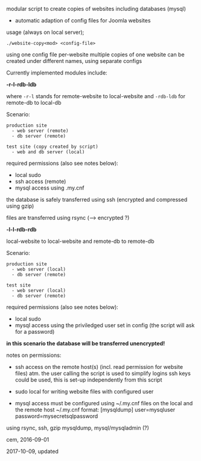 modular script to create copies of websites including databases (mysql)

- automatic adaption of config files for Joomla websites

usage (always on local server);

    ./website-copy<mod> <config-file>

using one config file per-website
multiple copies of one website can be created under different
names, using separate configs

Currently implemented modules include:

__-r-l-rdb-ldb__

where `-r-l` stands for remote-website to local-website
and `-rdb-ldb` for remote-db to local-db

Scenario:

    production site
      - web server (remote)
      - db server (remote)

    test site (copy created by script)
      - web and db server (local)

required permissions (also see notes below):

- local sudo
- ssh access (remote)
- mysql access using .my.cnf

the database is safely transferred using ssh
(encrypted and compressed using gzip)

files are transferred using rsync (--> encrypted ?)

__-l-l-rdb-rdb__

local-website to local-website and remote-db to remote-db

Scenario:

    production site
      - web server (local)
      - db server (remote)

    test site
      - web server (local)
      - db server (remote)

required permissions (also see notes below):

- local sudo
- mysql access using the priviledged user set in config
  (the script will ask for a password)

__in this scenario the database will be transferred unencrypted!__

notes on permissions:

- ssh access on the remote host(s)
  (incl. read permission for website files)
  atm. the user calling the script is used
  to simplify logins ssh keys could be used,
  this is set-up independently from this script

- sudo local for writing website files with
  configured user

- mysql access must be configured using ~/.my.cnf files
  on the local and the remote host
  ~/.my.cnf format:
  [mysqldump]
  user=mysqluser
  password=mysecretsqlpassword

using rsync, ssh, gzip
mysqldump, mysql/mysqladmin (?)

cem, 2016-09-01

2017-10-09, updated
